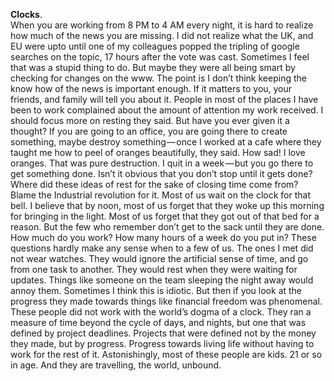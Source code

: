 **Clocks**.  
When you are working from 8 PM to 4 AM every night, it is hard to realize how much of the news you are missing. I did not realize what the UK, and EU were upto until one of my colleagues popped the tripling of google searches on the topic, 17 hours after the vote was cast. Sometimes I feel that was a stupid thing to do. But maybe they were all being smart by checking for changes on the www. The point is I don’t think keeping the know how of the news is important enough.
If it matters to you, your friends, and family will tell you about it. People in most of the places I have been to work complained about the amount of attention my work received. I should focus more on resting they said. But have you ever given it a thought? If you are going to an office, you are going there to create something, maybe destroy something — once I worked at a cafe where they taught me how to peel of oranges beautifully, they said.
How sad! I love oranges. That was pure destruction. I quit in a week — but you go there to get something done. Isn’t it obvious that you don’t stop until it gets done? Where did these ideas of rest for the sake of closing time come from? Blame the Industrial revolution for it.
Most of us wait on the clock for that bell. I believe that by noon, most of us forget that they woke up this morning for bringing in the light. Most of us forget that they got out of that bed for a reason. But the few who remember don’t get to the sack until they are done. How much do you work?
How many hours of a week do you put in? These questions hardly make any sense when to a few of us. The ones I met did not wear watches. They would ignore the artificial sense of time, and go from one task to another. They would rest when they were waiting for updates.
Things like someone on the team sleeping the night away would annoy them. Sometimes I think this is idiotic. But then if you look at the progress they made towards things like financial freedom was phenomenal. These people did not work with the world’s dogma of a clock. They ran a measure of time beyond the cycle of days, and nights, but one that was defined by project deadlines.
Projects that were defined not by the money they made, but by progress. Progress towards living life without having to work for the rest of it. Astonishingly, most of these people are kids. 21 or so in age. And they are travelling, the world, unbound.
